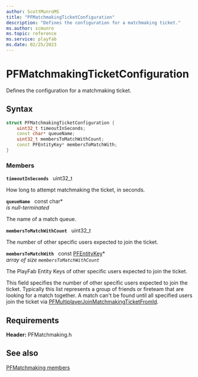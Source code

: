 ```yaml
---
author: ScottMunroMS
title: "PFMatchmakingTicketConfiguration"
description: "Defines the configuration for a matchmaking ticket."
ms.author: scmunro
ms.topic: reference
ms.service: playfab
ms.date: 02/25/2023
---
```


# PFMatchmakingTicketConfiguration  

Defines the configuration for a matchmaking ticket.  

## Syntax  
  
```cpp
struct PFMatchmakingTicketConfiguration {  
    uint32_t timeoutInSeconds;  
    const char* queueName;  
    uint32_t membersToMatchWithCount;  
    const PFEntityKey* membersToMatchWith;  
}  
```
  
### Members  
  
**`timeoutInSeconds`** &nbsp; uint32_t  
  
How long to attempt matchmaking the ticket, in seconds.
  
**`queueName`** &nbsp; const char*  
*is null-terminated*  
  
The name of a match queue.
  
**`membersToMatchWithCount`** &nbsp; uint32_t  
  
The number of other specific users expected to join the ticket.
  
**`membersToMatchWith`** &nbsp; const [PFEntityKey](../../pfmultiplayer/pfentitykey_clientsdk.md)*  
*array of size `membersToMatchWithCount`*  
  
The PlayFab Entity Keys of other specific users expected to join the ticket.
  
This field specifies the number of other specific users expected to join the ticket. Typically this list represents a group of friends or fireteam that are looking for a match together. A match can't be found until all specified users join the ticket via [PFMultiplayerJoinMatchmakingTicketFromId](../functions/pfmultiplayerjoinmatchmakingticketfromid.md).
  
  
## Requirements  
  
**Header:** PFMatchmaking.h
  
## See also  
[PFMatchmaking members](../pfmatchmaking_members.md)  

  
  
